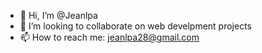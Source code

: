 - 👋 Hi, I’m @Jeanlpa
- 💞️ I’m looking to collaborate on web develpment projects
- 📫 How to reach me: jeanlpa28@gmail.com
<!---
Jeanlpa/Jeanlpa is a ✨ special ✨ repository because its `README.md` (this file) appears on your GitHub profile.
You can click the Preview link to take a look at your changes.
--->
